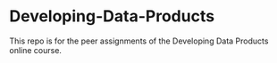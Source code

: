 # Developing-Data-Products

This repo is for the peer assignments of the Developing Data Products online course. 

